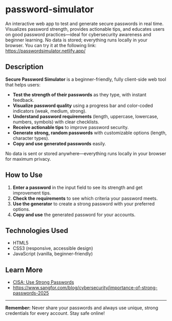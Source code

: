 # password-simulator
An interactive web app to test and generate secure passwords in real time. Visualizes password strength, provides actionable tips, and educates users on good password practices—ideal for cybersecurity awareness and beginner learning. No data is stored; everything runs locally in your browser. You can try it at the following link: https://passwordsimulator.netlify.app/

## Description

**Secure Password Simulator** is a beginner-friendly, fully client-side web tool that helps users:

- **Test the strength of their passwords** as they type, with instant feedback.
- **Visualize password quality** using a progress bar and color-coded indicators (weak, medium, strong).
- **Understand password requirements** (length, uppercase, lowercase, numbers, symbols) with clear checklists.
- **Receive actionable tips** to improve password security.
- **Generate strong, random passwords** with customizable options (length, character types).
- **Copy and use generated passwords** easily.

No data is sent or stored anywhere—everything runs locally in your browser for maximum privacy.

##  How to Use

1. **Enter a password** in the input field to see its strength and get improvement tips.
2. **Check the requirements** to see which criteria your password meets.
3. **Use the generator** to create a strong password with your preferred options.
4. **Copy and use** the generated password for your accounts.

## Technologies Used
- HTML5
- CSS3 (responsive, accessible design)
- JavaScript (vanilla, beginner-friendly)

## Learn More
- [CISA: Use Strong Passwords](https://www.cisa.gov/secure-our-world/use-strong-passwords)
- https://www.sangfor.com/blog/cybersecurity/importance-of-strong-passwords-2025
---

**Remember:** Never share your passwords and always use unique, strong credentials for every account. Stay safe online!

